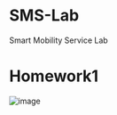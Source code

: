# SMS-Lab
Smart Mobility Service Lab

# Homework1
![image](https://user-images.githubusercontent.com/84252587/227773782-03afe162-c707-422f-aa7b-552b2fcd635e.png)
